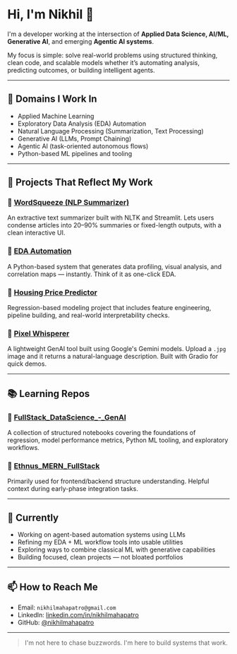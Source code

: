 # Hi, I'm Nikhil 👋

I'm a developer working at the intersection of **Applied Data Science, AI/ML, Generative AI**, and emerging **Agentic AI systems**.

My focus is simple: solve real-world problems using structured thinking, clean code, and scalable models whether it’s automating analysis, predicting outcomes, or building intelligent agents.

---

## 🧠 Domains I Work In

- Applied Machine Learning  
- Exploratory Data Analysis (EDA) Automation  
- Natural Language Processing (Summarization, Text Processing)  
- Generative AI (LLMs, Prompt Chaining)  
- Agentic AI (task-oriented autonomous flows)  
- Python-based ML pipelines and tooling

---

## 🔨 Projects That Reflect My Work

### 🔹 [WordSqueeze (NLP Summarizer)](https://github.com/nikhilmahapatro/WordSqueeze_-NLP)  
An extractive text summarizer built with NLTK and Streamlit. Lets users condense articles into 20–90% summaries or fixed-length outputs, with a clean interactive UI.  

### 🔹 [EDA Automation](https://github.com/nikhilmahapatro/EDA-Automation)  
A Python-based system that generates data profiling, visual analysis, and correlation maps — instantly. Think of it as one-click EDA.  

### 🔹 [Housing Price Predictor](https://github.com/nikhilmahapatro/Housing_Price_Predictor_-MLRegressions)
Regression-based modeling project that includes feature engineering, pipeline building, and real-world interpretability checks.  

### 🔹 [Pixel Whisperer](https://github.com/nikhilmahapatro/Pixel_Whisperer_-GenAI)
A lightweight GenAI tool built using Google's Gemini models. Upload a `.jpg` image and it returns a natural-language description. Built with Gradio for quick demos.  

---

## 📚 Learning Repos

### 📁 [FullStack_DataScience_-_GenAI](https://github.com/nikhilmahapatro/FullStack_DataScience_-_GenAI)  
A collection of structured notebooks covering the foundations of regression, model performance metrics, Python ML tooling, and exploratory workflows.

### 📁 [Ethnus_MERN_FullStack](https://github.com/nikhilmahapatro/Ethnus_MERN_FullStack)  
Primarily used for frontend/backend structure understanding. Helpful context during early-phase integration tasks.

---

## 🎯 Currently

- Working on agent-based automation systems using LLMs  
- Refining my EDA + ML workflow tools into usable utilities  
- Exploring ways to combine classical ML with generative capabilities  
- Building focused, clean projects — not bloated portfolios

---

## 📫 How to Reach Me

- Email: `nikhilmahapatro@gmail.com`  
- LinkedIn: [linkedin.com/in/nikhilmahapatro](https://www.linkedin.com/in/nikhilmahapatro/)  
- GitHub: [@nikhilmahapatro](https://github.com/nikhilmahapatro)

---

> I'm not here to chase buzzwords. I'm here to build systems that work.

